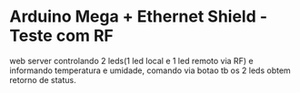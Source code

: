# Arduino Mega + Ethernet Shield - Teste com RF

web server controlando 2 leds(1 led local e 1 led remoto via RF) e informando temperatura e umidade, comando via botao tb
os 2 leds obtem retorno de status.